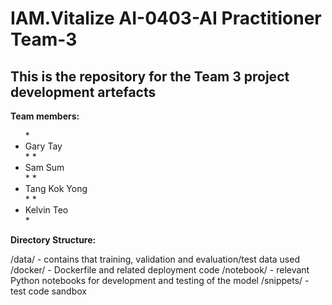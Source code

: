 <h1> IAM.Vitalize AI-0403-AI Practitioner Team-3 </h1>
<h2>This is the repository for the Team 3 project development artefacts<br></h2>

**Team members:**<br>
<ul>
  *<li>Gary Tay</li>*
  *<li>Sam Sum</li>*
  *<li>Tang Kok Yong</li>*
  *<li>Kelvin Teo</li>*
</ul>

**Directory Structure:**

/data/ - contains that training, validation and evaluation/test data used
/docker/ - Dockerfile and related deployment code
/notebook/ - relevant Python notebooks for development and testing of the model
/snippets/ - test code sandbox 